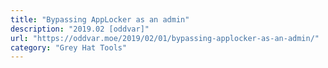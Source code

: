 ```yaml
---
title: "Bypassing AppLocker as an admin"
description: "2019.02 [oddvar]"
url: "https://oddvar.moe/2019/02/01/bypassing-applocker-as-an-admin/"
category: "Grey Hat Tools"
---
```

